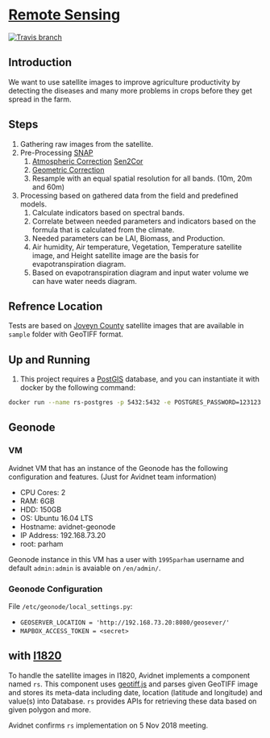 # [Remote Sensing](https://en.wikipedia.org/wiki/Remote_sensing)
[![Travis branch](https://img.shields.io/travis/com/Avidnet/rs/master.svg?style=flat-square)](https://travis-ci.com/Avidnet/rs)

## Introduction
We want to use satellite images to improve agriculture productivity
by detecting the diseases and many more problems in crops before they get spread in the farm.

## Steps
1. Gathering raw images from the satellite.
2. Pre-Processing [SNAP](http://step.esa.int/main/toolboxes/snap/)
    1. [Atmospheric Correction](https://en.wikipedia.org/wiki/Atmospheric_correction) [Sen2Cor](http://step.esa.int/main/third-party-plugins-2/sen2cor/)
    2. [Geometric Correction](https://en.wikipedia.org/wiki/Image_geometry_correction)
    3. Resample with an equal spatial resolution for all bands. (10m, 20m and 60m)
3. Processing based on gathered data from the field and predefined models.
    1. Calculate indicators based on spectral bands.
    2. Correlate between needed parameters and indicators based on the formula that is calculated from the climate.
    3. Needed parameters can be LAI, Biomass, and Production.
    4. Air humidity, Air temperature, Vegetation, Temperature satellite image, and Height satellite image are the basis for evapotranspiration diagram.
    5. Based on evapotranspiration diagram and input water volume we can have water needs diagram.

## Refrence Location
Tests are based on [Joveyn County](https://www.openstreetmap.org/#map=12/36.5833/57.4568) satellite images that
are available in `sample` folder with GeoTIFF format.

## Up and Running

1. This project requires a [PostGIS](https://postgis.net) database, and you can instantiate it with docker by the following command:

```sh
docker run --name rs-postgres -p 5432:5432 -e POSTGRES_PASSWORD=123123 -e POSTGRES_USER=rs -e POSTGRES_DB=rs -d mdillon/postgis:11-apline
```

## Geonode
### VM
Avidnet VM that has an instance of the Geonode has the following configuration and features.
(Just for Avidnet team information)

- CPU Cores: 2
- RAM: 6GB
- HDD: 150GB
- OS: Ubuntu 16.04 LTS
- Hostname: avidnet-geonode
- IP Address: 192.168.73.20
- root: parham

Geonode instance in this VM has a user with `1995parham` username and default `admin:admin` is avaiable on `/en/admin/`.

### Geonode Configuration
File `/etc/geonode/local_settings.py`:

- `GEOSERVER_LOCATION = 'http://192.168.73.20:8080/geosever/'`
- `MAPBOX_ACCESS_TOKEN = <secret>`


## with [I1820](https://I1820.github.io)
To handle the satellite images in I1820, Avidnet implements a component named `rs`.
This component uses [geotiff.js](https://github.com/geotiffjs/geotiff.js)
and parses given GeoTIFF image and stores its meta-data including date, location (latitude and longitude) and value(s) into
Database. `rs` provides APIs for retrieving these data based on given polygon and more.

Avidnet confirms `rs` implementation on 5 Nov 2018 meeting.
